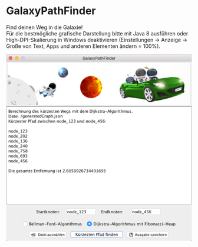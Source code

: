 # GalaxyPathFinder
Find deinen Weg in die Galaxie!  
Für die bestmögliche grafische Darstellung bitte mit Java 8 ausführen oder High-DPI-Skalierung in Windows deaktivieren (Einstellungen -> Anzeige -> Große von Text, Apps und anderen Elementen ändern = 100%).  


![Screenshot](/screenshots/screenshot_mac.png)
